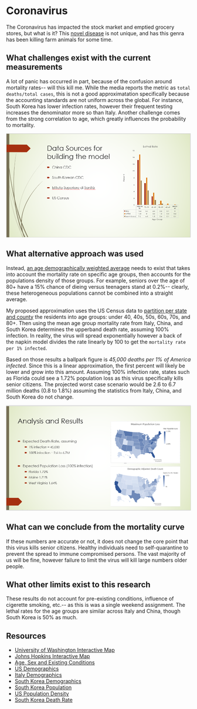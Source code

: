 # Coronavirus

The Coronavirus has impacted the stock market and emptied grocery stores, but what is it?  This [novel disease](CurrentKnowledge.pdf) is not unique, and has this genra has been killing farm animals for some time.

## What challenges exist with the current measurements

A lot of panic has occurred in part, because of the confusion around mortality rates-- will this kill me.  While the media reports the metric as `total deaths/total cases`, this is not a good approximatation specifically because the accounting standards are not uniform across the global.  For instance, South Korea has lower infection rates, however their frequent testing increases the denominator more so than Italy.  Another challenge comes from the strong correlation to age, which greatly influences the probability to mortality.

![mortality.png](mortality.png)

## What alternative approach was used

Instead, [an age demographically weighted average](../BachmeierNTIM8130-6.pptx) needs to exist that takes into account the mortality rate on specific age groups, then accounts for the populations density of those groups.  For example, seniors over the age of 80+ have a 15% chance of dieing versus teenagers stand at 0.2%-- clearly, these heterogeneous populations cannot be combined into a straight average.

My proposed approximation uses the US Census data to [partition per state and county](MortalityRate.xlsx) the residents into age groups: under 40, 40s, 50s, 60s, 70s, and 80+.  Then using the mean age group mortality rate from Italy, China, and South Korea determines the upperband death rate, assuming 100% infection.  In reality, the virus will spread exponentially however a back of the napkin model divides the rate linearly by 100 to get the `mortality rate per 1% infected`.

Based on those results a ballpark figure is _45,000 deaths per 1% of America infected_.  Since this is a linear approximation, the first percent will likely be lower and grow into this amount.  Assuming 100% infection rate, states such as Florida could see a 1.72% population loss as this virus specifically kills senior citizens.  The projected worst case scenario would be 2.6 to 6.7 million deaths (0.8 to 1.8%) assuming the statistics from Italy, China, and South Korea do not change.

![analysis_results.png](analysis_results.png)

## What can we conclude from the mortality curve

If these numbers are accurate or not, it does not change the core point that this virus kills senior citizens.  Healthy individuals need to self-quarantine to prevent the spread to immune compromised persons.  The vast majority of us will be fine, however failure to limit the virus will kill large numbers older people.

## What other limits exist to this research

These results do not account for pre-existing conditions, influence of cigerette smoking, etc.-- as this is was a single weekend assignment.  The lethal rates for the age groups are similar across Italy and China, though South Korea is 50% as much.

## Resources

- [University of Washington Interactive Map](https://hgis.uw.edu/virus/)
- [Johns Hopkins Interactive Map](https://coronavirus.jhu.edu/map.html)
- [Age, Sex and Existing Conditions](https://www.worldometers.info/coronavirus/coronavirus-age-sex-demographics/)
- [US Demographics](https://www.infoplease.com/us/comprehensive-census-data-state/demographic-statistics-342)
- [Italy Demographics](https://www.livepopulation.com/country/italy.html)
- [South Korea Demographics](https://www.statista.com/statistics/242558/age-distribution-in-south-korea/)
- [South Korea Population](https://worldpopulationreview.com/countries/south-korea-population/)
- [US Population Density](https://en.wikipedia.org/wiki/List_of_states_and_territories_of_the_United_States_by_population_density)
- [South Korea Death Rate](https://www.businessinsider.com/coronavirus-death-rates-by-age-south-korea)